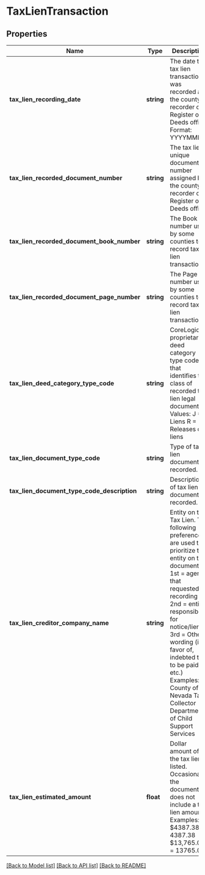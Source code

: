 # TaxLienTransaction

## Properties
Name | Type | Description | Notes
------------ | ------------- | ------------- | -------------
**tax_lien_recording_date** | **string** | The date the tax lien transaction was recorded at the county recorder or Register of Deeds office.  Format: YYYYMMDD | [optional] 
**tax_lien_recorded_document_number** | **string** | The tax lien&#x27;s unique document number assigned by the county recorder or Register of Deeds office. | [optional] 
**tax_lien_recorded_document_book_number** | **string** | The Book number used by some counties to record tax lien transactions. | [optional] 
**tax_lien_recorded_document_page_number** | **string** | The Page number used by some counties to record tax lien transactions. | [optional] 
**tax_lien_deed_category_type_code** | **string** | CoreLogic proprietary deed category type code that identifies the class of recorded tax lien legal document. Values: J &#x3D; Liens R &#x3D; Releases of liens | [optional] 
**tax_lien_document_type_code** | **string** | Type of tax lien document recorded. | [optional] 
**tax_lien_document_type_code_description** | **string** | Description of tax lien document recorded. | [optional] 
**tax_lien_creditor_company_name** | **string** | Entity on the Tax Lien. The following preferences are used to prioritize the entity on the document: 1st &#x3D; agency that requested recording 2nd &#x3D; entity responsible for notice/lien 3rd &#x3D; Other wording (in favor of, indebted to, to be paid to, etc.) Examples: County of Nevada Tax Collector Department of Child Support Services | [optional] 
**tax_lien_estimated_amount** | **float** | Dollar amount of the tax lien listed. Occasionally, the document does not include a tax lien amount. Examples: $4387.38 &#x3D; 4387.38 $13,765.00 &#x3D; 13765.00 | [optional] 

[[Back to Model list]](../../README.md#documentation-for-models) [[Back to API list]](../../README.md#documentation-for-api-endpoints) [[Back to README]](../../README.md)

